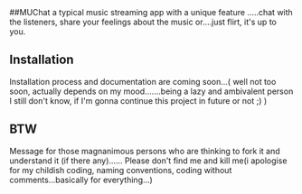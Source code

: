 <snippet>
  <content>
##MUChat 
a typical music streaming app with a unique feature .....chat with the listeners, share your feelings about
the music or....just flirt, it's up to you. 
 
## Installation
Installation process and documentation are coming soon...( well not too soon, actually  depends on my mood.......being a lazy and ambivalent person I still don't know, if I'm gonna continue this project in future or not  ;) )

## BTW
Message for those magnanimous persons who are thinking to fork it and understand it (if there any)......
Please don't find me and kill me(i apologise for my childish coding, naming conventions, coding without comments...basically for everything...) 

</content>
  
</snippet>
 